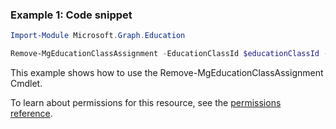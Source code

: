 ### Example 1: Code snippet

```powershellImport-Module Microsoft.Graph.Education

Remove-MgEducationClassAssignment -EducationClassId $educationClassId -EducationAssignmentId $educationAssignmentId
```
This example shows how to use the Remove-MgEducationClassAssignment Cmdlet.
To learn about permissions for this resource, see the [permissions reference](/graph/permissions-reference).

